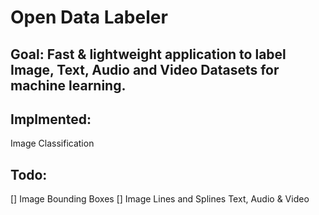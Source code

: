 # Open Data Labeler

## Goal: Fast & lightweight application to label Image, Text, Audio and Video Datasets for machine learning.

## Implmented: 
  Image Classification
## Todo: 
[] Image Bounding Boxes
[] Image Lines and Splines
Text, Audio & Video 
 

